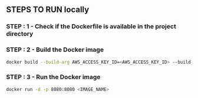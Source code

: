 ## STEPS TO RUN locally


### STEP : 1 - Check if the Dockerfile is available in the project directory



### STEP : 2 - Build the Docker image

``` bash
docker build --build-arg AWS_ACCESS_KEY_ID=<AWS_ACCESS_KEY_ID> --build-arg AWS_SECRET_ACCESS_KEY=<AWS_SECRET_ACCESS_KEY> --build-arg AWS_DEFAULT_REGION=<AWS_DEFAULT_REGION> --build-arg MONGODB_URL=<MONGODB_URL> . 
```


### STEP : 3 - Run the Docker image
```bash
docker run -d -p 8080:8080 <IMAGE_NAME>
```